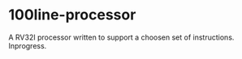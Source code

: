 # 100line-processor
A RV32I processor written to support a choosen set of instructions. Inprogress. 
